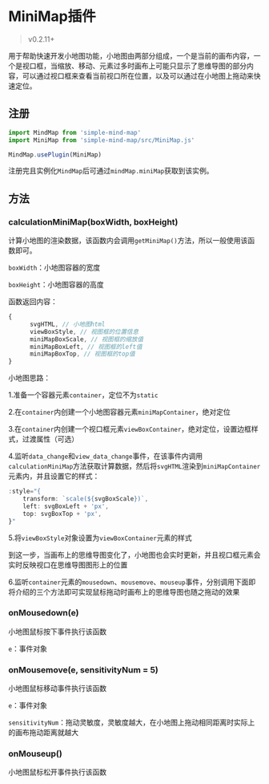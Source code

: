 # MiniMap插件

> v0.2.11+

用于帮助快速开发小地图功能，小地图由两部分组成，一个是当前的画布内容，一个是视口框，当缩放、移动、元素过多时画布上可能只显示了思维导图的部分内容，可以通过视口框来查看当前视口所在位置，以及可以通过在小地图上拖动来快速定位。

## 注册

```js
import MindMap from 'simple-mind-map'
import MiniMap from 'simple-mind-map/src/MiniMap.js'

MindMap.usePlugin(MiniMap)
```

注册完且实例化`MindMap`后可通过`mindMap.miniMap`获取到该实例。

## 方法

### calculationMiniMap(boxWidth, boxHeight)

计算小地图的渲染数据，该函数内会调用`getMiniMap()`方法，所以一般使用该函数即可。

`boxWidth`：小地图容器的宽度

`boxHeight`：小地图容器的高度

函数返回内容：

```js
{
      svgHTML, // 小地图html
      viewBoxStyle, // 视图框的位置信息
      miniMapBoxScale, // 视图框的缩放值
      miniMapBoxLeft, // 视图框的left值
      miniMapBoxTop, // 视图框的top值
}
```

小地图思路：

1.准备一个容器元素`container`，定位不为`static`

2.在`container`内创建一个小地图容器元素`miniMapContainer`，绝对定位

3.在`container`内创建一个视口框元素`viewBoxContainer`，绝对定位，设置边框样式，过渡属性（可选）

4.监听`data_change`和`view_data_change`事件，在该事件内调用`calculationMiniMap`方法获取计算数据，然后将`svgHTML`渲染到`miniMapContainer`元素内，并且设置它的样式：

```js
:style="{
    transform: `scale(${svgBoxScale})`,
    left: svgBoxLeft + 'px',
    top: svgBoxTop + 'px',
}"
```

5.将`viewBoxStyle`对象设置为`viewBoxContainer`元素的样式

到这一步，当画布上的思维导图变化了，小地图也会实时更新，并且视口框元素会实时反映视口在思维导图图形上的位置

6.监听`container`元素的`mousedown`、`mousemove`、`mouseup`事件，分别调用下面即将介绍的三个方法即可实现鼠标拖动时画布上的思维导图也随之拖动的效果

### onMousedown(e)

小地图鼠标按下事件执行该函数

`e`：事件对象

### onMousemove(e, sensitivityNum = 5)

小地图鼠标移动事件执行该函数

`e`：事件对象

`sensitivityNum`：拖动灵敏度，灵敏度越大，在小地图上拖动相同距离时实际上的画布拖动距离就越大

### onMouseup()

小地图鼠标松开事件执行该函数